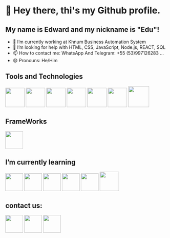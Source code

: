 # 👋 Hey there, thi's my Github profile.
## My name is Edward and my nickname is "Edu"!

- 🔭 I’m currently working at Khnum Business Automation System
- 🤔 I’m looking for help with HTML, CSS, JavaScript, Node.js, REACT, SQL
- 📫 How to contact me: WhatsApp And Telegram: +55 (53)997126283 ...
- 😄 Pronouns: He/Him

## Tools and Technologies
<img src="https://cdn.jsdelivr.net/gh/devicons/devicon/icons/vscode/vscode-original-wordmark.svg"  width="60" height="60"/> <img src="https://cdn.jsdelivr.net/gh/devicons/devicon/icons/html5/html5-plain-wordmark.svg" width="60" height="60"/> <img src="https://cdn.jsdelivr.net/gh/devicons/devicon/icons/css3/css3-plain-wordmark.svg" width="60" height="60"/> <img src="https://cdn.jsdelivr.net/gh/devicons/devicon/icons/bootstrap/bootstrap-plain-wordmark.svg" width="60" height="60"/> <img src="https://cdn.jsdelivr.net/gh/devicons/devicon/icons/javascript/javascript-plain.svg" width="60" height="60"/> <img src="https://cdn.jsdelivr.net/gh/devicons/devicon/icons/postgresql/postgresql-original-wordmark.svg" width="60" height="60"/> <img src="https://cdn.jsdelivr.net/gh/devicons/devicon/icons/nodejs/nodejs-original-wordmark.svg" width="65" height="65"/>
##  FrameWorks
<a target="_blank" href="https://icons8.com/icon/PZQVBAxaueDJ/express-js"><img src="https://img.icons8.com/fluency/48/000000/express-js.png" width="55" height="55"/></a>
## I’m currently learning
<img src="https://cdn.jsdelivr.net/gh/devicons/devicon/icons/html5/html5-plain-wordmark.svg" width="55" height="55"/> <img src="https://cdn.jsdelivr.net/gh/devicons/devicon/icons/css3/css3-plain-wordmark.svg" width="55" height="55"/> <img src="https://cdn.jsdelivr.net/gh/devicons/devicon/icons/bootstrap/bootstrap-plain-wordmark.svg" width="55" height="55"/> <img src="https://cdn.jsdelivr.net/gh/devicons/devicon/icons/javascript/javascript-plain.svg" width="55" height="55"/> <img src="https://cdn.jsdelivr.net/gh/devicons/devicon/icons/postgresql/postgresql-original-wordmark.svg" width="55" height="55"/> <img src="https://cdn.jsdelivr.net/gh/devicons/devicon/icons/nodejs/nodejs-original-wordmark.svg" width="60" height="60"/>

## contact us:
<div>
<a href="https://facebook.com/pds.Eduardo7?mibextid=ZbWKwL" target="_blank"><img src="https://cdn.jsdelivr.net/gh/devicons/devicon/icons/facebook/facebook-original.svg" width="55" height="55"/></a>
<a href="https://instagram.com/pds.eduardo?igshid=ZDskNTZiNTM=" target="_blank"><img src="https://camo.githubusercontent.com/c9dacf0f25a1489fdbc6c0d2b41cda58b77fa210a13a886d6f99e027adfbd358/68747470733a2f2f6564656e742e6769746875622e696f2f537570657254696e7949636f6e732f696d616765732f7376672f696e7374616772616d2e737667" width="55" height="55" /></a>
<a href = "https://www.linkedin.com/in/guilherme-eduardo-porto-da-silva-439b56256"> <img src="https://cdn.jsdelivr.net/gh/devicons/devicon/icons/linkedin/linkedin-original.svg" width="55" height="55"/>
</a>
